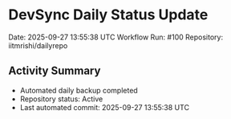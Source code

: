 # DevSync Daily Status Update
Date: 2025-09-27 13:55:38 UTC
Workflow Run: #100
Repository: iitmrishi/dailyrepo

## Activity Summary
- Automated daily backup completed
- Repository status: Active
- Last automated commit: 2025-09-27 13:55:38 UTC
